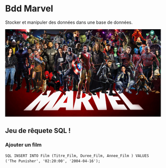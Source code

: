 # Bdd Marvel

Stocker et manipuler des données dans une base de données.

![img_html](./img/marvel.jpeg)

## Jeu de rêquete SQL ! 

### Ajouter un film
``SQL
INSERT INTO Film (Titre_Film, Duree_Film, Annee_Film )
VALUES
	('The Punisher', '02:20:00', '2004-04-16');``




